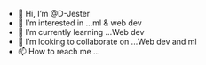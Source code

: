 - 👋 Hi, I’m @D-Jester
- 👀 I’m interested in ...ml & web dev
- 🌱 I’m currently learning ...Web dev
- 💞️ I’m looking to collaborate on ...Web dev and ml
- 📫 How to reach me ...

<!---
D-Jester/D-Jester is a ✨ special ✨ repository because its `README.md` (this file) appears on your GitHub profile.
You can click the Preview link to take a look at your changes.
--->
